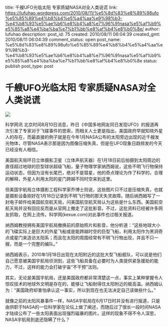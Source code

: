 title: 千艘UFO光临太阳 专家质疑NASA对全人类说谎
link: https://lufuhao.wordpress.com/2010/08/11/%e5%8d%83%e8%89%98ufo%e5%85%89%e4%b8%b4%e5%a4%aa%e9%98%b3-%e4%b8%93%e5%ae%b6%e8%b4%a8%e7%96%91nasa%e5%af%b9%e5%85%a8%e4%ba%ba%e7%b1%bb%e8%af%b4%e8%b0%8e/
author: lufuhao
description: 
post_id: 75
created: 2010/08/11 06:04:39
created_gmt: 2010/08/11 06:04:39
comment_status: open
post_name: %e5%8d%83%e8%89%98ufo%e5%85%89%e4%b8%b4%e5%a4%aa%e9%98%b3-%e4%b8%93%e5%ae%b6%e8%b4%a8%e7%96%91nasa%e5%af%b9%e5%85%a8%e4%ba%ba%e7%b1%bb%e8%af%b4%e8%b0%8e
status: publish
post_type: post

# 千艘UFO光临太阳 专家质疑NASA对全人类说谎

![](http://images.vvcat.com/newsimgs/20100810/201008101029110.jpg)

科学网讯 北京时间8月10日消息，昨日《中国多地网友同日发现UFO》的报道再次引发了专家对于飞碟事件的思索，而相关人士更是指出，美国政府早就知晓外星人的存在，而最直接的例子就是在今年1月NASA公布的太阳旁边出现的近千艘发光物体，尽管NASA表示那是因为图像压缩失真，但是在UFO现象日趋频发的今天已经没有人相信。 

美国航天局环日立体摄影卫星（立体声航天器）在1月18日前后拍摄到太阳周边的直径超过地球的巨型球状超级飞船，量子物理学家纳西姆说，这些不明飞行物保持运动状态，但因为没有长尾巴，绝对不是彗星，他的奇点理论为作了科学的，合理的解释，外星人利用太阳的星门跨越不同时空来到这里。 

但美国宇航局立体摄影工程科学家乔博士则说，这些图片只不过是压缩失真，也就是摄影设备刚好在1月18日记录到不明飞行物的那天失灵故障。随后纳西姆写了一封电子邮件给美国航空航天局，问美国航空航天局认为这些是什么东西。美国航空航天局并没有回应反而是从官网上撤走了这批影音。不过，这批资料已经被许多网友抓取，在网上流传。科学网(kexue.com)对此事件也过相关报道。 

纳西姆教授拥有美国宇航局撤换前的原始照片和影音，他分析道：“这些地球大小的飞碟实际上是巨大的外星飞船或是能跨越时空的巨型飞船，利用太阳作为黑洞奇点或星门来造访太阳系；而且在太阳的周围经常有不明飞行物出现，并且不只一艘，而是一个完整的编队。” 

纳西姆表示，2010年1月18日出现在太阳附近的这批大型飞船舰队，可以说是他们自己愿意被美国宇航局侦测到，这些飞船具备在必要时为人类提供紧急援助的能力，不过，这样的能力会打破宇宙“不干预”法则。 

其实，无论是美国宇航局，还是美国政府都非常清楚这一点，事实上某种掌握令人惊叹技术的地球外文明是存在的，能够让飞船耐得住太阳附近的极高温。纳西姆认为：“美国政府却害怕承认这一事实，所以到现在也无法决定自己该做些什么。” 

就像之前的太阳风暴事件一样，NASA宇航局在6月17日时并没有进行报道，只是由供职于NASA的一位科学家在论坛上做了阐述，而随后过了很长一段时间NASA才陆续公布了一些太阳表面出现强烈磁暴的图片。这样的现象不得不令人深思，NASA宇航局到底还隐瞒了什么？